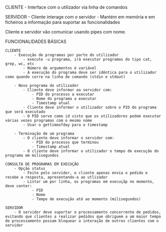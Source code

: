 CLIENTE
    - Interface com o utilizador via linha de comandos

SERVIDOR
    - Cliente interage com o servidor
    - Mantém em memória e em ficheiros a informação para suportar as funcionalidades

Cliente e servidor vão comunicar usando pipes com nome.


FUNCIONALIDADES BÁSICAS

    CLIENTE
        - Execução de programas por parte do utilizador
            - execute -u programa, irá executar programas do tipo cat, grep, wc, etc
            - Número de argumentos é variável
            - A execução do programa deve ser idêntica para o utilizador como quando corre na linha de comando (stdin e stdout)
        
        - Novo programa do utilizador
            - Cliente deve informar ao servidor com:
                - PID do processo a executar
                - Nome do programa a executar
                - Timestamp atual
            - Cliente deve informar o utilizador sobre o PID do programa que será executado
            - O PID serve como id visto que os utilizadores podem executar várias vezes programas com o mesmo nome
            - Usar o gettimeofday para o timestamp
        
        - Terminação de um programa
            - O cliente deve informar o servidor com:
                - PID do processo que terminou
                - Timestamp atual
            - O cliente deve informar o utilizador o tempo de execução do programa em milisegundos
    
    CONSULTA DE PROGRAMAS EM EXECUÇÃO
        - Opção status
            - Feito pelo servidor, o cliente apenas envia o pedido e recebe a resposta, apresentando-a ao utlizador
            - Listar um por linha, os programas em execuçãp no momento, deve conter:
                - PID
                - Nome
                - Tempo de execução até ao momento (milisegundos)

    SERVIDOR
        - O servidor deve suportar o processamento concorrente de pedidos, evitando que clientes a realizar pedidos que obriguem a um maior tempo de processamento possam bloquear a interação de outros clientes com o servidor